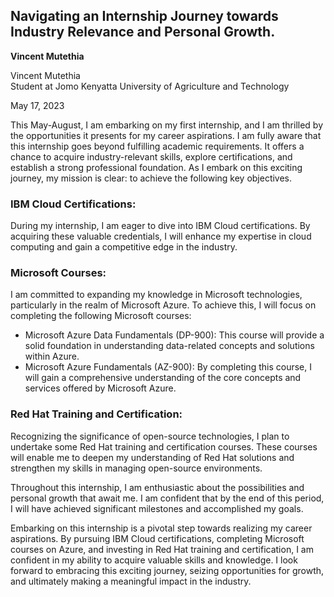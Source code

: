 ## Navigating an Internship Journey towards Industry Relevance and Personal Growth.
**Vincent Mutethia**

Vincent Mutethia  
Student at Jomo Kenyatta University of Agriculture and Technology  
 
May 17, 2023  

This May-August, I am embarking on my first internship, and I am thrilled by the opportunities it presents for my career aspirations. I am fully aware that this internship goes beyond fulfilling academic requirements. It offers a chance to acquire industry-relevant skills, explore certifications, and establish a strong professional foundation. As I embark on this exciting journey, my mission is clear: to achieve the following key objectives.

### IBM Cloud Certifications:
During my internship, I am eager to dive into IBM Cloud certifications. By acquiring these valuable credentials, I will enhance my expertise in cloud computing and gain a competitive edge in the industry.

### Microsoft Courses:
I am committed to expanding my knowledge in Microsoft technologies, particularly in the realm of Microsoft Azure. To achieve this, I will focus on completing the following Microsoft courses:
- Microsoft Azure Data Fundamentals (DP-900): This course will provide a solid foundation in understanding data-related concepts and solutions within Azure.
- Microsoft Azure Fundamentals (AZ-900): By completing this course, I will gain a comprehensive understanding of the core concepts and services offered by Microsoft Azure.

### Red Hat Training and Certification:
Recognizing the significance of open-source technologies, I plan to undertake some Red Hat training and certification courses. These courses will enable me to deepen my understanding of Red Hat solutions and strengthen my skills in managing open-source environments.

Throughout this internship, I am enthusiastic about the possibilities and personal growth that await me. I am confident that by the end of this period, I will have achieved significant milestones and accomplished my goals.

Embarking on this internship is a pivotal step towards realizing my career aspirations. By pursuing IBM Cloud certifications, completing Microsoft courses on Azure, and investing in Red Hat training and certification, I am confident in my ability to acquire valuable skills and knowledge. I look forward to embracing this exciting journey, seizing opportunities for growth, and ultimately making a meaningful impact in the industry.
